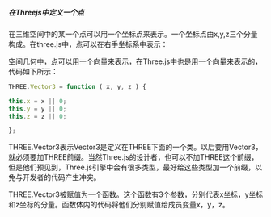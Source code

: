 ##### 在Threejs中定义一个点

​	在三维空间中的某一个点可以用一个坐标点来表示。一个坐标点由x,y,z三个分量构成。在three.js中，点可以在右手坐标系中表示：

​	空间几何中，点可以用一个向量来表示，在Three.js中也是用一个向量来表示的，代码如下所示：

```javascript
THREE.Vector3 = function ( x, y, z ) {

this.x = x || 0;
this.y = y || 0;
this.z = z || 0;

};
```

​	THREE.Vector3表示Vector3是定义在THREE下面的一个类。以后要用Vector3，就必须要加THREE前缀。当然Three.js的设计者，也可以不加THREE这个前缀，但是他们预见到，Three.js引擎中会有很多类型，最好给这些类型加一个前缀，以免与开发者的代码产生冲突。

​	THREE.Vector3被赋值为一个函数。这个函数有3个参数，分别代表x坐标，y坐标和z坐标的分量。函数体内的代码将他们分别赋值给成员变量x，y，z。